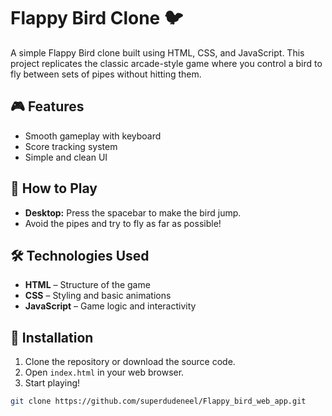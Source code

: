 # Flappy Bird Clone 🐦

A simple Flappy Bird clone built using HTML, CSS, and JavaScript. This project replicates the classic arcade-style game where you control a bird to fly between sets of pipes without hitting them.

## 🎮 Features

- Smooth gameplay with keyboard
- Score tracking system
- Simple and clean UI

## 🚀 How to Play

- **Desktop:** Press the spacebar to make the bird jump.
- Avoid the pipes and try to fly as far as possible!

## 🛠️ Technologies Used

- **HTML** – Structure of the game
- **CSS** – Styling and basic animations
- **JavaScript** – Game logic and interactivity

## 📂 Installation

1. Clone the repository or download the source code.
2. Open `index.html` in your web browser.
3. Start playing!

```bash
git clone https://github.com/superdudeneel/Flappy_bird_web_app.git
